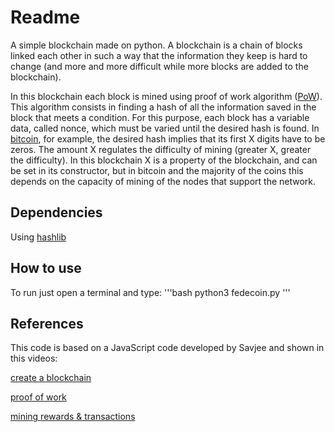 # Readme
A simple blockchain made on python.
A blockchain is a chain of blocks linked each other in such a way that the information they keep is hard to change (and more and more difficult while more blocks are added to the blockchain).

In this blockchain each block is mined using proof of work algorithm ([PoW](https://en.wikipedia.org/wiki/Proof-of-work_system)).
This algorithm consists in finding a hash of all the information saved in the block that meets a condition.
For this purpose, each block has a variable data, called nonce, which must be varied until the desired hash is found.
In [bitcoin](https://bitcoin.org/en/), for example, the desired hash implies that its first X digits have to be zeros.
The amount X regulates the difficulty of mining (greater X, greater the difficulty).
In this blockchain X is a property of the blockchain, and can be set in its constructor, but in bitcoin and the majority of the coins this depends on the capacity of mining of the nodes that support the network.

## Dependencies
Using [hashlib](https://docs.python.org/2/library/hashlib.html)

## How to use
To run just open a terminal and type:
'''bash
python3 fedecoin.py
'''

## References
This code is based on a JavaScript code developed by Savjee and shown in this videos:

[create a blockchain](https://www.youtube.com/watch?v=zVqczFZr124&t=0s&index=10&list=LLKE6wJ3t9BhLjx_P7Z0B3gA)

[proof of work](https://www.youtube.com/watch?v=HneatE69814)

[mining rewards & transactions](https://www.youtube.com/watch?v=fRV6cGXVQ4I)